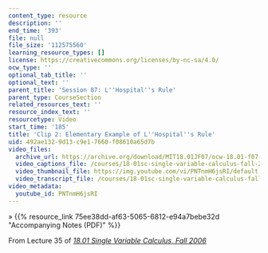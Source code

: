 ```yaml
---
content_type: resource
description: ''
end_time: '393'
file: null
file_size: '112575560'
learning_resource_types: []
license: https://creativecommons.org/licenses/by-nc-sa/4.0/
ocw_type: ''
optional_tab_title: ''
optional_text: ''
parent_title: 'Session 87: L''Hospital''s Rule'
parent_type: CourseSection
related_resources_text: ''
resource_index_text: ''
resourcetype: Video
start_time: '185'
title: 'Clip 2: Elementary Example of L''Hospital''s Rule'
uid: 492ae132-9d13-c9e1-7660-f08610a65d7b
video_files:
  archive_url: https://archive.org/download/MIT18.01JF07/ocw-18.01-f07-lec35_300k.mp4
  video_captions_file: /courses/18-01sc-single-variable-calculus-fall-2010/67476a2dd2205c609d5b3818ae20d9e6_PNTnmH6jsRI.vtt
  video_thumbnail_file: https://img.youtube.com/vi/PNTnmH6jsRI/default.jpg
  video_transcript_file: /courses/18-01sc-single-variable-calculus-fall-2010/02bac93b6ff7fe98328e1638ecd5cb39_PNTnmH6jsRI.pdf
video_metadata:
  youtube_id: PNTnmH6jsRI
---
```


» {{% resource_link 75ee38dd-af63-5065-6812-e94a7bebe32d "Accompanying Notes (PDF)" %}}

From Lecture 35 of [_18.01 Single Variable Calculus, Fall 2006_](/courses/18-01-single-variable-calculus-fall-2006/video_galleries/video-lectures)


